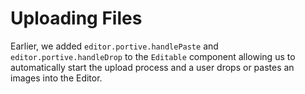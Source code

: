 # Uploading Files

Earlier, we added `editor.portive.handlePaste` and `editor.portive.handleDrop` to the `Editable` component allowing us to automatically start the upload process and a user drops or pastes an images into the Editor.
